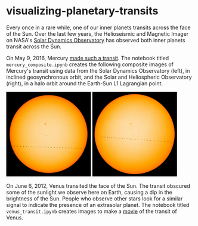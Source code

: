 # visualizing-planetary-transits

Every once in a rare while, one of our inner planets transits across the face of the Sun. Over the last few years, the Helioseismic and Magnetic Imager on NASA's [Solar Dynamics Observatory](http://sdo.gsfc.nasa.gov/) has observed both inner planets transit across the Sun.

On May 9, 2016, Mercury [made such a transit](http://blogs.scientificamerican.com/guest-blog/mercury-takes-a-stroll-across-the-sun/). The notebook titled `mercury_composite.ipynb` creates the following composite images of Mercury's transit using data from the Solar Dynamics Observatory (left), in inclined geosynchronous orbit, and the Solar and Heliospheric Observatory (right), in a halo orbit around the Earth-Sun L1 Lagrangian point.

<img src="https://github.com/mbobra/visualizing-planetary-transits/blob/master/mercury_composite_HMI.jpg" width="45%"></img> 
<img src="https://github.com/mbobra/visualizing-planetary-transits/blob/master/mercury_composite_MDI.jpg" width="45%"></img> 

On June 6, 2012, Venus transited the face of the Sun. The transit obscured some of the sunlight we observe here on Earth, causing a dip in the brightness of the Sun. People who observe other stars look for a similar signal to indicate the presence of an extrasolar planet. The notebook titled `venus_transit.ipynb` creates images to make a [movie](https://stanford.edu/~mbobra/venus/) of the transit of Venus. 
